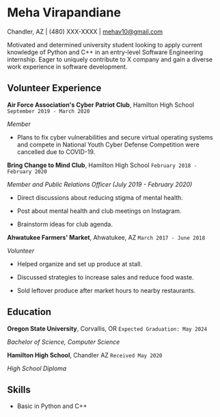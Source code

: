 # Meha Virapandiane

Chandler, AZ \| (480) XXX-XXXX \| mehav10@gmail.com

Motivated and determined university student looking to apply current knowledge of Python and C++ in an entry-level Software Engineering internship. Eager to uniquely contribute to X company and gain a diverse work experience in software development.

## Volunteer Experience

**Air Force Association's Cyber Patriot Club**, Hamilton High School
`September 2019 - March 2020`

*Member*

- Plans to fix cyber vulnerabilities and secure virtual operating systems and compete
in National Youth Cyber Defense Competition were cancelled due to COVID-19.


**Bring Change to Mind Club**, Hamilton High School
`February 2018 - February 2020`

*Member and Public Relations Officer (July 2019 - February 2020)*

- Direct discussions about reducing stigma of mental health. 

- Post about mental health and club meetings on Instagram. 

- Brainstorm ideas for club agenda.


**Ahwatukee Farmers' Market**, Ahwatukee, AZ
`March 2017 - June 2018`

*Volunteer*

- Helped organize and set up produce at stall. 

- Discussed strategies to increase sales and reduce food waste.

- Sold leftover produce after market hours to nearby restaurants.

## Education

**Oregon State University**, Corvallis, OR
`Expected Graduation: May 2024`

*Bachelor of Science, Computer Science*

**Hamilton High School**, Chandler AZ
`Received May 2020`

*High School Diploma*

## Skills

- Basic in Python and C++
